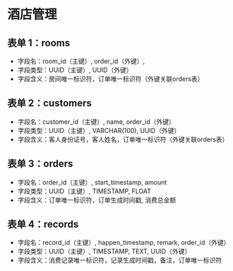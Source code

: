 # 酒店管理
## 表单 1：rooms
- 字段名：room_id（主键）, order_id（外键）, 
- 字段类型：UUID（主键）, UUID（外键）
- 字段含义：房间唯一标识符，订单唯一标识符（外键关联orders表）

## 表单 2：customers
- 字段名：customer_id（主键）, name, order_id（外键）
- 字段类型：UUID（主键）, VARCHAR(100), UUID（外键）
- 字段含义：客人身份证号，客人姓名，订单唯一标识符（外键关联orders表）

## 表单 3：orders
- 字段名：order_id（主键）, start_timestamp, amount
- 字段类型：UUID（主键）, TIMESTAMP, FLOAT
- 字段含义：订单唯一标识符，订单生成时间戳, 消费总金额

## 表单 4：records
- 字段名：record_id（主键）, happen_timestamp, remark, order_id（外键）
- 字段类型：UUID（主键）, TIMESTAMP, TEXT, UUID（外键）
- 字段含义：消费记录唯一标识符，记录生成时间戳，备注，订单唯一标识符